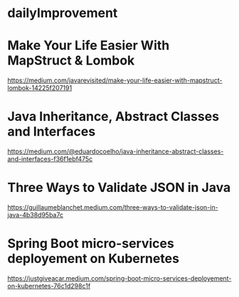 # dailyImprovement


# Make Your Life Easier With MapStruct & Lombok

https://medium.com/javarevisited/make-your-life-easier-with-mapstruct-lombok-14225f207191

# Java Inheritance, Abstract Classes and Interfaces

https://medium.com/@eduardocoelho/java-inheritance-abstract-classes-and-interfaces-f36f1ebf475c

# Three Ways to Validate JSON in Java

https://guillaumeblanchet.medium.com/three-ways-to-validate-json-in-java-4b38d95ba7c

# Spring Boot micro-services deployement on Kubernetes

https://justgiveacar.medium.com/spring-boot-micro-services-deployement-on-kubernetes-76c1d298c1f
